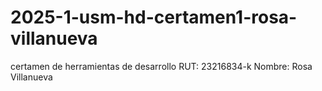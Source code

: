 # 2025-1-usm-hd-certamen1-rosa-villanueva
certamen de herramientas de desarrollo
RUT: 23216834-k
Nombre: Rosa Villanueva 
